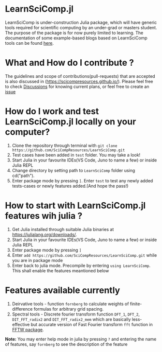 # LearnSciComp.jl

LearnSciComp is under-construction Julia package, which will have generic tools required for scientific computing by an under-grad or masters student. The purpose of the package is for now purely limited to learning.
The documentation of some example-based blogs based on LearnSciComp tools can be found [here](https://scicompresources.github.io/). 

# What and How do I contribute ?
The guidelines and scope of contributions(pull-requests) that are accepted is also discussed in (https://scicompresources.github.io/). Please feel free to check [Discussions](https://github.com/SciCompResources/LearnSciComp/discussions) for knowing current plans, or feel free to create an [issue](https://github.com/SciCompResources/LearnSciComp/issues)

# How do I work and test LearnSciComp.jl locally on your computer?
1) Clone the repository through terminal with `git clone https://github.com/SciCompResources/LearnSciComp.git`
2) Test cases have been added in `test` folder. You may take a look! 
3) Start Julia in your favourite IDEs(VS Code, Juno to name a few) or inside Julia REPL
4) Change directory by setting path to `LearnSciComp` folder using cd("path").
5) Enter package mode by pressing `]`. Enter `test` to test any newly added tests-cases or newly features added.(And hope the pass!)

# How to start with LearnSciComp.jl features wih julia ?
1) Get Julia installed through suitable Julia binaries at https://julialang.org/downloads/. 
2) Start Julia in your favourite IDEs(VS Code, Juno to name a few) or inside Julia REPL
3) Enter package mode by pressing `]` 
4) Enter `add https://github.com/SciCompResources/LearnSciComp.git` while you are in package mode
5) Enter back to julia mode. Precompile by entering `using LearnSciComp`. This shall enable the features meantioned below

# Features available currently
1) Deirvative tools -  function `fornberg` to calculate weights of finite-difference formulas for arbitrary grid spacing.
2) Spectral tools - Discrete fourier transform function `DFT_1`, `DFT_2`, `DIT_FFT_radix2` and `DIT_FFT_radix2_mem` which are basically less-effective but accurate version of Fast Fourier transform `fft` function in [FFTW package](https://github.com/JuliaMath/FFTW.jl). 

**Note:** You may enter help mode in julia by pressing `?` and entering the name of features, say `fornberg` to see the description of the feature
